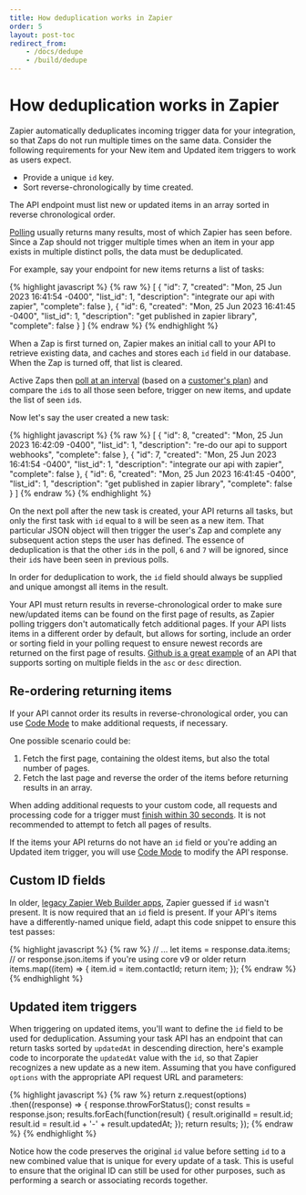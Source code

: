 ```yaml
---
title: How deduplication works in Zapier
order: 5
layout: post-toc
redirect_from: 
    - /docs/dedupe
    - /build/dedupe
---
```


# How deduplication works in Zapier

Zapier automatically deduplicates incoming trigger data for your integration, so that Zaps do not run multiple times on the same data. Consider the following requirements for your New item and Updated item triggers to work as users expect. 

- Provide a unique `id` key.
- Sort reverse-chronologically by time created.

The API endpoint must list new or updated items in an array sorted in reverse chronological order.

[Polling](https://platform.zapier.com/build/trigger) usually returns many results, most of which Zapier has seen before. Since a Zap should not trigger multiple times when an item in your app exists in multiple distinct polls, the data must be deduplicated. 

For example, say your endpoint for new items returns a list of tasks:

{% highlight javascript %}
{% raw %}
[
  {
    "id": 7,
    "created": "Mon, 25 Jun 2023 16:41:54 -0400",
    "list_id": 1,
    "description": "integrate our api with zapier",
    "complete": false
  },
  {
    "id": 6,
    "created": "Mon, 25 Jun 2023 16:41:45 -0400",
    "list_id": 1,
    "description": "get published in zapier library",
    "complete": false
  }
]
{% endraw %}
{% endhighlight %}

When a Zap is first turned on, Zapier makes an initial call to your API to retrieve existing data, and caches and stores each `id` field in our database. When the Zap is turned off, that list is cleared.

Active Zaps then [poll at an interval](https://help.zapier.com/hc/en-us/articles/8496181725453#01H8C8M008GXFT36C42W1157P0) (based on a [customer's plan](https://zapier.com/pricing)) and compare the `id`s to all those seen before, trigger on new items, and update the list of seen `id`s.  

Now let's say the user created a new task:

{% highlight javascript %}
{% raw %}
[
  {
    "id": 8,
    "created": "Mon, 25 Jun 2023 16:42:09 -0400",
    "list_id": 1,
    "description": "re-do our api to support webhooks",
    "complete": false
  },
  {
    "id": 7,
    "created": "Mon, 25 Jun 2023 16:41:54 -0400",
    "list_id": 1,
    "description": "integrate our api with zapier",
    "complete": false
  },
  {
    "id": 6,
    "created": "Mon, 25 Jun 2023 16:41:45 -0400",
    "list_id": 1,
    "description": "get published in zapier library",
    "complete": false
  }
]
{% endraw %}
{% endhighlight %}

On the next poll after the new task is created, your API returns all tasks, but only the first task with `id` equal to `8` will be seen as a new item. That particular JSON object will then trigger the user's Zap and complete any subsequent action steps the user has defined. The essence of deduplication is that the other `id`s in the poll, `6` and `7` will be ignored, since their `id`s have been seen in previous polls. 

In order for deduplication to work, the `id` field should always be supplied and unique amongst all items in the result. 

Your API must return results in reverse-chronological order to make sure new/updated items can be found on the first page of results, as Zapier polling triggers don't automatically fetch additional pages. If your API lists items in a different order by default, but allows for sorting, include an order or sorting field in your polling request to ensure newest records are returned on the first page of results. [Github is a great example](https://docs.github.com/en/rest/issues/issues?apiVersion=2022-11-28#list-repository-issues) of an API that supports sorting on multiple fields in the `asc` or `desc` direction.

## Re-ordering returning items 

If your API cannot order its results in reverse-chronological order, you can use [Code Mode](https://platform.zapier.com/build/code-mode) to make additional requests, if necessary.

One possible scenario could be:

1. Fetch the first page, containing the oldest items, but also the total number of pages.
2. Fetch the last page and reverse the order of the items before returning results in an array.

When adding additional requests to your custom code, all requests and processing code for a trigger must [finish within 30 seconds](https://platform.zapier.com/build/operating-constraints#timeouts-triggers). It is not recommended to attempt to fetch all pages of results.

If the items your API returns do not have an `id` field or you're adding an Updated item trigger, you will use [Code Mode](https://platform.zapier.com/build/code-mode) to modify the API response.

## Custom ID fields

In older, [legacy Zapier Web Builder apps](https://platform.zapier.com/manage/versions-legacy), Zapier guessed if `id` wasn't present. It is now required that an `id` field is present. If your API's items have a differently-named unique field, adapt this code snippet to ensure this test passes:

{% highlight javascript %}
{% raw %}
// ...
let items = response.data.items; // or response.json.items if you're using core v9 or older
return items.map((item) => {
  item.id = item.contactId;
  return item;
});
{% endraw %}
{% endhighlight %}


## Updated item triggers

When triggering on updated items, you'll want to define the `id` field to be used for deduplication. Assuming your task API has an endpoint that can return tasks sorted by `updatedAt` in descending direction, here's example code to incorporate the `updatedAt` value with the `id`, so that Zapier recognizes a new update as a new item. Assuming that you have configured `options` with the appropriate API request URL and parameters:

{% highlight javascript %}
{% raw %}
return z.request(options)
  .then((response) => {
    response.throwForStatus();
    const results = response.json;
    results.forEach(function(result) {
      result.originalId = result.id;
      result.id = result.id + '-' + result.updatedAt;
    });
    return results;
  });
{% endraw %}
{% endhighlight %}

Notice how the code preserves the original `id` value before setting `id` to a new combined value that is unique for every update of a task. This is useful to ensure that the original ID can still be used for other purposes, such as performing a search or associating records together.
